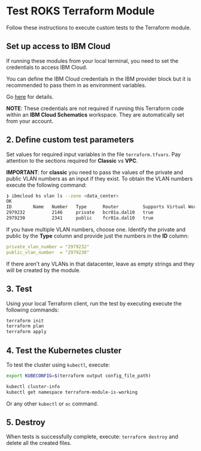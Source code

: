 # Test ROKS Terraform Module

Follow these instructions to execute custom tests to the Terraform module.

## Set up access to IBM Cloud

If running these modules from your local terminal, you need to set the credentials to access IBM Cloud.

You can define the IBM Cloud credentials in the IBM provider block but it is recommended to pass them in as environment variables.

Go [here](../../CREDENTIALS.md) for details.

**NOTE**: These credentials are not required if running this Terraform code within an **IBM Cloud Schematics** workspace. They are automatically set from your account.

## 2. Define custom test parameters

Set values for required input variables in the file `terraform.tfvars`. Pay attention to the sections required for **Classic** vs **VPC**.

**IMPORTANT**: for **classic** you need to pass the values of the private and public VLAN numbers as an input if they exist. To obtain the VLAN numbers execute the following command:

```bash
❯ ibmcloud ks vlan ls --zone <data_center>
OK
ID        Name   Number   Type      Router         Supports Virtual Workers
2979232          2146     private   bcr01a.dal10   true
2979230          2341     public    fcr01a.dal10   true
```

If you have multiple VLAN numbers, choose one. Identify the private and public by the **Type** column and provide just the numbers in the **ID** column:

```yaml
private_vlan_number = "2979232"
public_vlan_number  = "2979230"
```

If there aren't any VLANs in that datacenter, leave as empty strings and they will be created by the module.

## 3. Test

Using your local Terraform client, run the test by executing execute the following commands:

```bash
terraform init
terraform plan
terraform apply
```

## 4. Test the Kubernetes cluster

To test the cluster using `kubectl`, execute:

```bash
export KUBECONFIG=$(terraform output config_file_path)

kubectl cluster-info
kubectl get namespace terraform-module-is-working
```

Or any other `kubectl` or `oc` command.

## 5. Destroy

When tests is successfully complete, execute: `terraform destroy` and delete all the created files.
